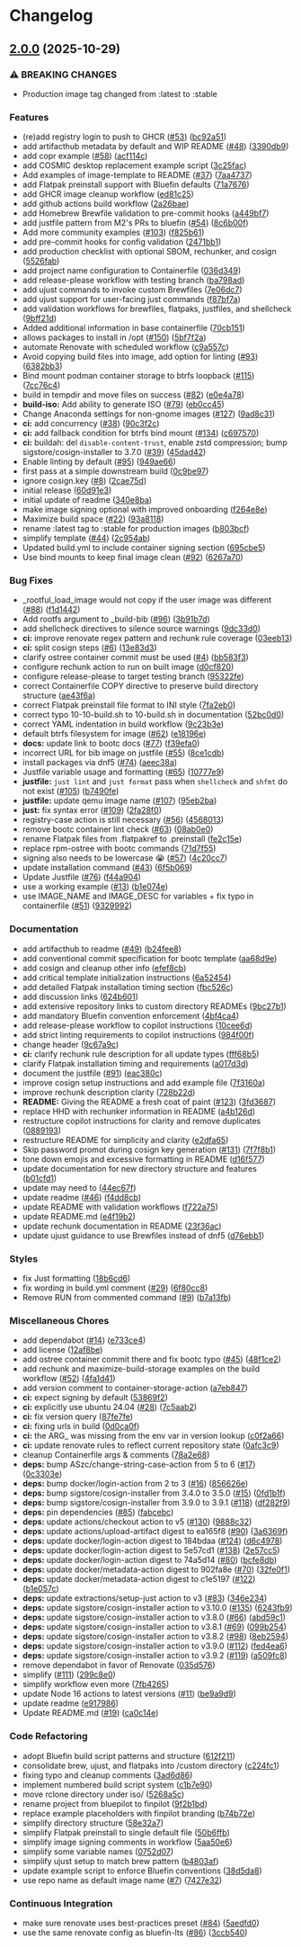 # Changelog

## [2.0.0](https://github.com/castrojo/finpilot/compare/v1.0.0...v2.0.0) (2025-10-29)


### ⚠ BREAKING CHANGES

* Production image tag changed from :latest to :stable

### Features

* (re)add registry login to push to GHCR ([#53](https://github.com/castrojo/finpilot/issues/53)) ([bc92a51](https://github.com/castrojo/finpilot/commit/bc92a516af548351c038f10a6a4574740badfcd4))
* add artifacthub metadata by default and WIP README ([#48](https://github.com/castrojo/finpilot/issues/48)) ([3390db9](https://github.com/castrojo/finpilot/commit/3390db95f4c8ac2e4a759a9940c0e372e9ba11d1))
* add copr example ([#58](https://github.com/castrojo/finpilot/issues/58)) ([acf114c](https://github.com/castrojo/finpilot/commit/acf114c41649ca45b17b84fe884747c63ba24979))
* add COSMIC desktop replacement example script ([3c25fac](https://github.com/castrojo/finpilot/commit/3c25facbda315fe9f72acc2091e27ab4136086a3))
* Add examples of image-template to README ([#37](https://github.com/castrojo/finpilot/issues/37)) ([7aa4737](https://github.com/castrojo/finpilot/commit/7aa4737dfa685bf300bc9da844929ed045620485))
* add Flatpak preinstall support with Bluefin defaults ([71a7676](https://github.com/castrojo/finpilot/commit/71a7676d728ee4be276ee553a3bab516cee1ac52))
* add GHCR image cleanup workflow ([ed81c25](https://github.com/castrojo/finpilot/commit/ed81c257021f6671bd5f56aee237ca12e8993b16))
* add github actions build workflow ([2a26bae](https://github.com/castrojo/finpilot/commit/2a26bae17c13890a2cf4417830abaa409f227379))
* add Homebrew Brewfile validation to pre-commit hooks ([a449bf7](https://github.com/castrojo/finpilot/commit/a449bf74ad2d16f7cbce033534f36521a6033b90))
* add justfile pattern from M2's PRs to bluefin ([#54](https://github.com/castrojo/finpilot/issues/54)) ([8c6b00f](https://github.com/castrojo/finpilot/commit/8c6b00ffd80bf4542464a2415cce902d685e0fb5))
* Add more community examples ([#103](https://github.com/castrojo/finpilot/issues/103)) ([f825b61](https://github.com/castrojo/finpilot/commit/f825b61c85447dcba26f01747f9323e754b03eef))
* add pre-commit hooks for config validation ([2471bb1](https://github.com/castrojo/finpilot/commit/2471bb1f9db0d2acd6fc70fee64646944241af3b))
* add production checklist with optional SBOM, rechunker, and cosign ([5526fab](https://github.com/castrojo/finpilot/commit/5526fabcac0f67c4bb4ae5f1e2755ef36f5806a9))
* add project name configuration to Containerfile ([036d349](https://github.com/castrojo/finpilot/commit/036d349751bd8e463cdd5996a8c8810dc29cb116))
* add release-please workflow with testing branch ([ba798ad](https://github.com/castrojo/finpilot/commit/ba798ad012241e78d2723fe5452c36da22302001))
* add ujust commands to invoke custom Brewfiles ([7e06dc7](https://github.com/castrojo/finpilot/commit/7e06dc7ccc1cc3d072125020e9c7ee0a2a182999))
* add ujust support for user-facing just commands ([f87bf7a](https://github.com/castrojo/finpilot/commit/f87bf7a67162a38d6d0cf584c3aa076fb55abc3f))
* add validation workflows for brewfiles, flatpaks, justfiles, and shellcheck ([9bff21d](https://github.com/castrojo/finpilot/commit/9bff21dc799d202e7715cb1e13fbf933ebc3fab5))
* Added additional information in base containerfile ([70cb151](https://github.com/castrojo/finpilot/commit/70cb151691908d500f70829389de78c0cacc6f80))
* allows packages to install in /opt ([#150](https://github.com/castrojo/finpilot/issues/150)) ([5bf7f2a](https://github.com/castrojo/finpilot/commit/5bf7f2ad5140958f00c785a558c2d3f4e9abb2b9))
* automate Renovate with scheduled workflow ([c9a557c](https://github.com/castrojo/finpilot/commit/c9a557c8357dfe936fd0830ebf84d687101cb99b))
* Avoid copying build files into image, add option for linting ([#93](https://github.com/castrojo/finpilot/issues/93)) ([6382bb3](https://github.com/castrojo/finpilot/commit/6382bb38313ca960f51ce6cf24eb5ac75a87d9d6))
* Bind mount podman container storage to btrfs loopback ([#115](https://github.com/castrojo/finpilot/issues/115)) ([7cc76c4](https://github.com/castrojo/finpilot/commit/7cc76c4fd067355c21267e33e9634d72aeb610b8))
* build in tempdir and move files on success ([#82](https://github.com/castrojo/finpilot/issues/82)) ([e0e4a78](https://github.com/castrojo/finpilot/commit/e0e4a78dfbe3a1a054a7e1342eac68430c529d96))
* **build-iso:** Add ability to generate ISO ([#79](https://github.com/castrojo/finpilot/issues/79)) ([eb0cc45](https://github.com/castrojo/finpilot/commit/eb0cc45977b7dc47656c117a9ed34cfd66857912))
* Change Anaconda settings for non-gnome images ([#127](https://github.com/castrojo/finpilot/issues/127)) ([9ad8c31](https://github.com/castrojo/finpilot/commit/9ad8c318a9f68d57cb25fd047ec617b381ec6624))
* **ci:** add concurrency ([#38](https://github.com/castrojo/finpilot/issues/38)) ([90c3f2c](https://github.com/castrojo/finpilot/commit/90c3f2c60a127e440e94d621e65fb8aee14dcc92))
* **ci:** add fallback condition for btrfs bind mount ([#134](https://github.com/castrojo/finpilot/issues/134)) ([c697570](https://github.com/castrojo/finpilot/commit/c697570bbfa4791e9716fba904984c41bfa06c88))
* **ci:** buildah: del `disable-content-trust`, enable zstd compression; bump sigstore/cosign-installer to 3.7.0 ([#39](https://github.com/castrojo/finpilot/issues/39)) ([45dad42](https://github.com/castrojo/finpilot/commit/45dad42de4c0fbcf3941bf455dc055427e976053))
* Enable linting by default ([#95](https://github.com/castrojo/finpilot/issues/95)) ([949ae66](https://github.com/castrojo/finpilot/commit/949ae66d2a55e708cc72f1b02efb36f243f0dc7e))
* first pass at a simple downstream build ([0c9be97](https://github.com/castrojo/finpilot/commit/0c9be97ab878b2ed98850b5ba44725c8e40cfb17))
* ignore cosign.key ([#8](https://github.com/castrojo/finpilot/issues/8)) ([2cae75d](https://github.com/castrojo/finpilot/commit/2cae75d77d678cd5a2c9300347143bcf9fedc1ba))
* initial release ([60d91e3](https://github.com/castrojo/finpilot/commit/60d91e3502245efcb2430b7861d65aff7499a813))
* initial update of readme ([340e8ba](https://github.com/castrojo/finpilot/commit/340e8ba38bb092d5f71255c1a343718eaa4e24ff))
* make image signing optional with improved onboarding ([f264e8e](https://github.com/castrojo/finpilot/commit/f264e8ebb997e160a0db05f88a46ef6ffb483d50))
* Maximize build space ([#22](https://github.com/castrojo/finpilot/issues/22)) ([93a8118](https://github.com/castrojo/finpilot/commit/93a8118920a0e7fb088e2fd07a9cdf370fa9a0e9))
* rename :latest tag to :stable for production images ([b803bcf](https://github.com/castrojo/finpilot/commit/b803bcf05236e05f2d86d512dd32549450c14d64))
* simplify template ([#44](https://github.com/castrojo/finpilot/issues/44)) ([2c954ab](https://github.com/castrojo/finpilot/commit/2c954ab4a89496bde0829000e2041dada4c131a5))
* Updated build.yml to include container signing section ([695cbe5](https://github.com/castrojo/finpilot/commit/695cbe518a3c44662f91ccda0892174f6a4a018a))
* Use bind mounts to keep final image clean ([#92](https://github.com/castrojo/finpilot/issues/92)) ([6267a70](https://github.com/castrojo/finpilot/commit/6267a70bca612e9a8f3f0c671d4b9b3880f0ee7c))


### Bug Fixes

* _rootful_load_image would not copy if the user image was different ([#88](https://github.com/castrojo/finpilot/issues/88)) ([f1d1442](https://github.com/castrojo/finpilot/commit/f1d14428d11a562a537942bc6e2fed8bcea60a70))
* Add rootfs argument to _build-bib ([#96](https://github.com/castrojo/finpilot/issues/96)) ([3b91b7d](https://github.com/castrojo/finpilot/commit/3b91b7d8d9649cc709eea6c1f77ce6d8bffe18aa))
* add shellcheck directives to silence source warnings ([9dc33d0](https://github.com/castrojo/finpilot/commit/9dc33d0e223c8f83b89e24d891483fe30155200f))
* **ci:** improve renovate regex pattern and rechunk rule coverage ([03eeb13](https://github.com/castrojo/finpilot/commit/03eeb134438ab1f3466bc896c5fd9740cfbc7cba))
* **ci:** split cosign steps ([#6](https://github.com/castrojo/finpilot/issues/6)) ([13e83d3](https://github.com/castrojo/finpilot/commit/13e83d301dacbab7d7fef73022b4c20caf7f6335))
* clarify ostree container commit must be used ([#4](https://github.com/castrojo/finpilot/issues/4)) ([bb583f3](https://github.com/castrojo/finpilot/commit/bb583f32d0a4de4b7fb8e4f5d0d5645eca4a6745))
* configure rechunk action to run on built image ([d0cf820](https://github.com/castrojo/finpilot/commit/d0cf8208c07bdd430fda1949cbc3b09a78c191be))
* configure release-please to target testing branch ([95322fe](https://github.com/castrojo/finpilot/commit/95322fe5a55cceb942b696162a39bf662e6db546))
* correct Containerfile COPY directive to preserve build directory structure ([ae43f6a](https://github.com/castrojo/finpilot/commit/ae43f6a0ee3393ef70f63bede0ac63b9ae003571))
* correct Flatpak preinstall file format to INI style ([7fa2eb0](https://github.com/castrojo/finpilot/commit/7fa2eb0c349f4a985052e8ca21f971544d045094))
* correct typo 10-10-build.sh to 10-build.sh in documentation ([52bc0d0](https://github.com/castrojo/finpilot/commit/52bc0d00580391684cb998c1f999d066ec290dc8))
* correct YAML indentation in build workflow ([9c23b3e](https://github.com/castrojo/finpilot/commit/9c23b3ecbd3ac41501860c74b71a1d429a8ad1bb))
* default btrfs filesystem for image ([#62](https://github.com/castrojo/finpilot/issues/62)) ([e18196e](https://github.com/castrojo/finpilot/commit/e18196e1c914d29615628474aa81fcd0e2625c3e))
* **docs:** update link to bootc docs ([#77](https://github.com/castrojo/finpilot/issues/77)) ([f39efa0](https://github.com/castrojo/finpilot/commit/f39efa0fddeb1849a1ae0fbb4f9b38a344521f15))
* incorrect URL for bib image on justfile ([#55](https://github.com/castrojo/finpilot/issues/55)) ([8ce1cdb](https://github.com/castrojo/finpilot/commit/8ce1cdb82a13e27e085e08b4c43af60af819b9ff))
* install packages via dnf5 ([#74](https://github.com/castrojo/finpilot/issues/74)) ([aeec38a](https://github.com/castrojo/finpilot/commit/aeec38abcfa8bdc44d812e7f0ec0cdab629007d5))
* Justfile variable usage and formatting ([#65](https://github.com/castrojo/finpilot/issues/65)) ([10777e9](https://github.com/castrojo/finpilot/commit/10777e9d49a26239a4f737cb4ccbd27276762ee4))
* **justfile:** `just lint` and `just format` pass when `shellcheck` and `shfmt` do not exist ([#105](https://github.com/castrojo/finpilot/issues/105)) ([b7490fe](https://github.com/castrojo/finpilot/commit/b7490fe2c9612f17fa8fc989b947707eee24ba38))
* **justfile:** update qemu image name ([#107](https://github.com/castrojo/finpilot/issues/107)) ([95eb2ba](https://github.com/castrojo/finpilot/commit/95eb2ba745e416e6db2556fb1de7f7fb1a6a6b9b))
* **just:** fix syntax error ([#109](https://github.com/castrojo/finpilot/issues/109)) ([2fa28f0](https://github.com/castrojo/finpilot/commit/2fa28f0598b94db3b842cc24df1e0d02e8ab43f6))
* registry-case action is still necessary ([#56](https://github.com/castrojo/finpilot/issues/56)) ([4568013](https://github.com/castrojo/finpilot/commit/45680135b80d1aaec012034a5f825407a05f26b9))
* remove bootc container lint check ([#63](https://github.com/castrojo/finpilot/issues/63)) ([08ab0e0](https://github.com/castrojo/finpilot/commit/08ab0e0cd352b89645abf9c3013452c4d7dd8b7c))
* rename Flatpak files from .flatpakref to .preinstall ([fe2c15e](https://github.com/castrojo/finpilot/commit/fe2c15e177acc6bb7161f7dc9691e79c49f9059c))
* replace rpm-ostree with bootc commands ([71d7f55](https://github.com/castrojo/finpilot/commit/71d7f55fe8952bc9ecb152eddcf1f543a9b20eff))
* signing also needs to be lowercase :sob: ([#57](https://github.com/castrojo/finpilot/issues/57)) ([4c20cc7](https://github.com/castrojo/finpilot/commit/4c20cc7a55e19707af7e9b598004d99f5b0580b7))
* update installation command ([#43](https://github.com/castrojo/finpilot/issues/43)) ([6f5b069](https://github.com/castrojo/finpilot/commit/6f5b0690232644b307538d94fea8fa36d98578f4))
* Update Justfile ([#76](https://github.com/castrojo/finpilot/issues/76)) ([f44a904](https://github.com/castrojo/finpilot/commit/f44a904f1d1f5d8a384b7acf0f4ce004e2d751cd))
* use a working example ([#13](https://github.com/castrojo/finpilot/issues/13)) ([b1e074e](https://github.com/castrojo/finpilot/commit/b1e074e9118e268e8c13b6c972159a0313d444d4))
* use IMAGE_NAME and IMAGE_DESC for variables + fix typo in containerfile ([#51](https://github.com/castrojo/finpilot/issues/51)) ([9329992](https://github.com/castrojo/finpilot/commit/93299922c7ff6ad495b9586e2d11499a1d122704))


### Documentation

* add artifacthub to readme ([#49](https://github.com/castrojo/finpilot/issues/49)) ([b24fee8](https://github.com/castrojo/finpilot/commit/b24fee8d379514aa1b78f711f6e538a5edb87966))
* add conventional commit specification for bootc template ([aa68d9e](https://github.com/castrojo/finpilot/commit/aa68d9e6458a0a568cf0271e8c907a3c4e3b6c52))
* add cosign and cleanup other info ([efef8cb](https://github.com/castrojo/finpilot/commit/efef8cbaa458c28725fdaf9acaf7dc05b0c7e459))
* add critical template initialization instructions ([6a52454](https://github.com/castrojo/finpilot/commit/6a5245454205890f6567f06ccdfe959a4b3fb4dd))
* add detailed Flatpak installation timing section ([fbc526c](https://github.com/castrojo/finpilot/commit/fbc526ce2e887dde35f155e769548846a1de5108))
* add discussion links ([624b601](https://github.com/castrojo/finpilot/commit/624b60125dff950e2cbbd96cc1cf17b3f4c93a25))
* add extensive repository links to custom directory READMEs ([9bc27b1](https://github.com/castrojo/finpilot/commit/9bc27b12c918e1229a4c8c88bbc27015cc4686b4))
* add mandatory Bluefin convention enforcement ([4bf4ca4](https://github.com/castrojo/finpilot/commit/4bf4ca4b0368ca9151eca10e8fa147d1b8df3478))
* add release-please workflow to copilot instructions ([10cee6d](https://github.com/castrojo/finpilot/commit/10cee6d78190c19dbb55e0b9cbedd8e44bada5cc))
* add strict linting requirements to copilot instructions ([984f00f](https://github.com/castrojo/finpilot/commit/984f00f821d4cd51dd32b513888c58cf6abc0953))
* change header ([9c67a9c](https://github.com/castrojo/finpilot/commit/9c67a9c024a2bf27e1e18fa24af92ef18b7860e9))
* **ci:** clarify rechunk rule description for all update types ([fff68b5](https://github.com/castrojo/finpilot/commit/fff68b5efc5d0b1fc31893799933f74015de2196))
* clarify Flatpak installation timing and requirements ([a017d3d](https://github.com/castrojo/finpilot/commit/a017d3d098e15f003df2dd151f5d724815c48553))
* document the justfile ([#91](https://github.com/castrojo/finpilot/issues/91)) ([eac380c](https://github.com/castrojo/finpilot/commit/eac380c0712f35a3b3237b16aad0caa3304af354))
* improve cosign setup instructions and add example file ([7f3160a](https://github.com/castrojo/finpilot/commit/7f3160a9cdf7a25b9d4a521f31a6f6a2804585b9))
* improve rechunk description clarity ([728b22d](https://github.com/castrojo/finpilot/commit/728b22dee876ca5e2032a162759e6e3ce4c84b31))
* **README:** Giving the README a fresh coat of paint ([#123](https://github.com/castrojo/finpilot/issues/123)) ([3fd3687](https://github.com/castrojo/finpilot/commit/3fd368770edd19fe3d6b3fe3a660f9c5f64cf7a3))
* replace HHD with rechunker information in README ([a4b126d](https://github.com/castrojo/finpilot/commit/a4b126da9e66b1418bbfa35768732912feec1465))
* restructure copilot instructions for clarity and remove duplicates ([0889193](https://github.com/castrojo/finpilot/commit/088919355bd7c4ddb660f8681b4547fb648e9c71))
* restructure README for simplicity and clarity ([e2dfa65](https://github.com/castrojo/finpilot/commit/e2dfa6522677eb502617dfb9c719dd1c800c5be7))
* Skip password promot during cosign key generation ([#131](https://github.com/castrojo/finpilot/issues/131)) ([7f7f8b1](https://github.com/castrojo/finpilot/commit/7f7f8b13d15283a995d1aa187c37116536b95a8a))
* tone down emojis and excessive formatting in README ([d16f577](https://github.com/castrojo/finpilot/commit/d16f5776a24e371449303ac816be28b165e950a7))
* update documentation for new directory structure and features ([b01cfd1](https://github.com/castrojo/finpilot/commit/b01cfd16bb53230333dea8562385ea28240e97c3))
* update may need to ([44ec67f](https://github.com/castrojo/finpilot/commit/44ec67ffc51ccc8d00dfecdcc27436973a149962))
* update readme ([#46](https://github.com/castrojo/finpilot/issues/46)) ([f4dd8cb](https://github.com/castrojo/finpilot/commit/f4dd8cb33d6a7876da2deb9d810ed5febcdb2edc))
* update README with validation workflows ([f722a75](https://github.com/castrojo/finpilot/commit/f722a75e8d7648184d37ff87bb1e01ab9499cb22))
* update README.md ([e4f19b2](https://github.com/castrojo/finpilot/commit/e4f19b28a89d11e1cc794b91455c8d21188e6146))
* update rechunk documentation in README ([23f36ac](https://github.com/castrojo/finpilot/commit/23f36ac3c4b84dfa1c4e061b203953a0d509b3b8))
* update ujust guidance to use Brewfiles instead of dnf5 ([d76ebb1](https://github.com/castrojo/finpilot/commit/d76ebb1e4ad1af5f115a8c98df1039b691fa3114))


### Styles

* fix Just formatting ([18b6cd6](https://github.com/castrojo/finpilot/commit/18b6cd6305943e997ff00241afe68a3b816cdcaf))
* fix wording in build.yml comment ([#29](https://github.com/castrojo/finpilot/issues/29)) ([6f80cc8](https://github.com/castrojo/finpilot/commit/6f80cc86137d78c9d231c67c64d856a40526a834))
* Remove RUN from commented command ([#9](https://github.com/castrojo/finpilot/issues/9)) ([b7a13fb](https://github.com/castrojo/finpilot/commit/b7a13fbbaaaea89248f2819255b9903faf8bd840))


### Miscellaneous Chores

* add dependabot ([#14](https://github.com/castrojo/finpilot/issues/14)) ([e733ce4](https://github.com/castrojo/finpilot/commit/e733ce4570a2c64b7b56851d07aec49881f02f14))
* add license ([12af8be](https://github.com/castrojo/finpilot/commit/12af8be21e6cf643ed746f0aafa0359a1288d3e9))
* add ostree container commit there and fix bootc typo ([#45](https://github.com/castrojo/finpilot/issues/45)) ([48f1ce2](https://github.com/castrojo/finpilot/commit/48f1ce23d72dc6d64664ec15d97d66ea6dd23a18))
* add rechunk and maximize-build-storage examples on the build workflow ([#52](https://github.com/castrojo/finpilot/issues/52)) ([4fa1d41](https://github.com/castrojo/finpilot/commit/4fa1d41a49b8eb9e3964a3fb8d17d24c3049312f))
* add version comment to container-storage-action ([a7eb847](https://github.com/castrojo/finpilot/commit/a7eb8472975f66d5d9c5b56fd589b2cc7a51fad1))
* **ci:** expect signing by default ([53869f2](https://github.com/castrojo/finpilot/commit/53869f2cbfca3551b93b271b67dffdff12697070))
* **ci:** explicitly use ubuntu 24.04 ([#28](https://github.com/castrojo/finpilot/issues/28)) ([7c5aab2](https://github.com/castrojo/finpilot/commit/7c5aab2454e3c4f5c24373e352de53f147ba945d))
* **ci:** fix version query ([87fe7fe](https://github.com/castrojo/finpilot/commit/87fe7febb68b1d5d3035e0f6d9db1435ca442599))
* **ci:** fixing urls in build ([0d0ca0f](https://github.com/castrojo/finpilot/commit/0d0ca0f7f525ee414fae25ac93c8becd2b8fd1ee))
* **ci:** the ARG_ was missing from the env var in version lookup ([c0f2a66](https://github.com/castrojo/finpilot/commit/c0f2a66ffcf5191e87167c8831d07629c5aa0b8f))
* **ci:** update renovate rules to reflect current repository state ([0afc3c9](https://github.com/castrojo/finpilot/commit/0afc3c9dd67d27a86f4445045478a4e7aefaaa02))
* cleanup Containerfile args & comments ([78a2e68](https://github.com/castrojo/finpilot/commit/78a2e68421cb6fc76fd1ceefc29709c821466132))
* **deps:** bump ASzc/change-string-case-action from 5 to 6 ([#17](https://github.com/castrojo/finpilot/issues/17)) ([0c3303e](https://github.com/castrojo/finpilot/commit/0c3303ed645339f615b07b48d5ed0cd33fd79543))
* **deps:** bump docker/login-action from 2 to 3 ([#16](https://github.com/castrojo/finpilot/issues/16)) ([856626e](https://github.com/castrojo/finpilot/commit/856626e92a3d8d5b3974ebcc10e2d44be625d1ae))
* **deps:** bump sigstore/cosign-installer from 3.4.0 to 3.5.0 ([#15](https://github.com/castrojo/finpilot/issues/15)) ([0fd1b1f](https://github.com/castrojo/finpilot/commit/0fd1b1f35d094a809fd4f73e6dde3cbb53839fcb))
* **deps:** bump sigstore/cosign-installer from 3.9.0 to 3.9.1 ([#118](https://github.com/castrojo/finpilot/issues/118)) ([df282f9](https://github.com/castrojo/finpilot/commit/df282f92f3537f64f8615f8288aa1b3892a17b8b))
* **deps:** pin dependencies ([#85](https://github.com/castrojo/finpilot/issues/85)) ([fabcebc](https://github.com/castrojo/finpilot/commit/fabcebc232679e28b4d8b3ca69c77730db8dd6f9))
* **deps:** update actions/checkout action to v5 ([#130](https://github.com/castrojo/finpilot/issues/130)) ([9888c32](https://github.com/castrojo/finpilot/commit/9888c321d730e745f36a572345c852d66e64e8d9))
* **deps:** update actions/upload-artifact digest to ea165f8 ([#90](https://github.com/castrojo/finpilot/issues/90)) ([3a6369f](https://github.com/castrojo/finpilot/commit/3a6369f36fdde9038d681d588109bebd7f09cfbb))
* **deps:** update docker/login-action digest to 184bdaa ([#124](https://github.com/castrojo/finpilot/issues/124)) ([d6c4978](https://github.com/castrojo/finpilot/commit/d6c49785ce8ed3569891bab079eba8e48d435421))
* **deps:** update docker/login-action digest to 5e57cd1 ([#138](https://github.com/castrojo/finpilot/issues/138)) ([2e57cc5](https://github.com/castrojo/finpilot/commit/2e57cc55652e4ebe2c6a134212f542c74d4ef6c6))
* **deps:** update docker/login-action digest to 74a5d14 ([#80](https://github.com/castrojo/finpilot/issues/80)) ([bcfe8db](https://github.com/castrojo/finpilot/commit/bcfe8db8efdd1ea43bfae63e849bc910d85031cc))
* **deps:** update docker/metadata-action digest to 902fa8e ([#70](https://github.com/castrojo/finpilot/issues/70)) ([32fe0f1](https://github.com/castrojo/finpilot/commit/32fe0f14d688e3adc26a13da75773dfd8ba90f8b))
* **deps:** update docker/metadata-action digest to c1e5197 ([#122](https://github.com/castrojo/finpilot/issues/122)) ([b1e057c](https://github.com/castrojo/finpilot/commit/b1e057c345c9a1c10535262f2de347bec99e9a50))
* **deps:** update extractions/setup-just action to v3 ([#83](https://github.com/castrojo/finpilot/issues/83)) ([346e234](https://github.com/castrojo/finpilot/commit/346e234f4522274438d9937ed7a98f45fd9f9316))
* **deps:** update sigstore/cosign-installer action to v3.10.0 ([#135](https://github.com/castrojo/finpilot/issues/135)) ([6243fb9](https://github.com/castrojo/finpilot/commit/6243fb9fcabeeb68229126549c7cf23486eede78))
* **deps:** update sigstore/cosign-installer action to v3.8.0 ([#66](https://github.com/castrojo/finpilot/issues/66)) ([abd59c1](https://github.com/castrojo/finpilot/commit/abd59c19e1fddbf69c8f6cccabc989e96cbe5ba5))
* **deps:** update sigstore/cosign-installer action to v3.8.1 ([#69](https://github.com/castrojo/finpilot/issues/69)) ([099b254](https://github.com/castrojo/finpilot/commit/099b25406e386cc2c59833fed611be31238e9afd))
* **deps:** update sigstore/cosign-installer action to v3.8.2 ([#98](https://github.com/castrojo/finpilot/issues/98)) ([8eb2594](https://github.com/castrojo/finpilot/commit/8eb2594b6da704fee53f8fbb40d30454824c426e))
* **deps:** update sigstore/cosign-installer action to v3.9.0 ([#112](https://github.com/castrojo/finpilot/issues/112)) ([fed4ea6](https://github.com/castrojo/finpilot/commit/fed4ea695d6fb38fd1d8c4306768faa51be99e0a))
* **deps:** update sigstore/cosign-installer action to v3.9.2 ([#119](https://github.com/castrojo/finpilot/issues/119)) ([a509fc8](https://github.com/castrojo/finpilot/commit/a509fc8872e395bc9c62e40f2be9ea742bfccec4))
* remove dependabot in favor of Renovate ([035d576](https://github.com/castrojo/finpilot/commit/035d576e3b2c8ed6fe7ffec25b3ccc4347d77d82))
* simplify ([#111](https://github.com/castrojo/finpilot/issues/111)) ([299c8e0](https://github.com/castrojo/finpilot/commit/299c8e0e2f9054c07dfc2d26cadcc3164f7510cb))
* simplify workflow even more ([7fb4265](https://github.com/castrojo/finpilot/commit/7fb4265c3ba9d5ff464de1dc070843cdeaf0fd80))
* update Node 16 actions to latest versions ([#11](https://github.com/castrojo/finpilot/issues/11)) ([be9a9d9](https://github.com/castrojo/finpilot/commit/be9a9d9fd02278726cd43d9ac118ef874df307e9))
* update readme ([e917986](https://github.com/castrojo/finpilot/commit/e91798658878a8ea7a10b01c4c4add12246e1df6))
* Update README.md ([#19](https://github.com/castrojo/finpilot/issues/19)) ([ca0c14e](https://github.com/castrojo/finpilot/commit/ca0c14e5f2808f5ca93a01c0b62b36b2af4e3a8a))


### Code Refactoring

* adopt Bluefin build script patterns and structure ([612f211](https://github.com/castrojo/finpilot/commit/612f211b256b82fb3e196929e17bf823e465b257))
* consolidate brew, ujust, and flatpaks into /custom directory ([c224fc1](https://github.com/castrojo/finpilot/commit/c224fc1b0480ac6bce309a2b1687a7c5c0edcdde))
* fixing typo and cleanup comments ([3ad6d86](https://github.com/castrojo/finpilot/commit/3ad6d864605c9e56bd2809efd6bd3f5b0997d5c8))
* implement numbered build script system ([c1b7e90](https://github.com/castrojo/finpilot/commit/c1b7e9088309b4d8ea03a92ff0fd3fc586acf0c3))
* move rclone directory under iso/ ([5268a5c](https://github.com/castrojo/finpilot/commit/5268a5c39617b152f38b5fd38da28c4487d7f39c))
* rename project from bluepilot to finpilot ([9f2b1bd](https://github.com/castrojo/finpilot/commit/9f2b1bdcb5692ebe64d416621b844f2c3d1912b6))
* replace example placeholders with finpilot branding ([b74b72e](https://github.com/castrojo/finpilot/commit/b74b72e14c6fa39af7b1c791ca5a83d37a4fcea3))
* simplify directory structure ([58e32a7](https://github.com/castrojo/finpilot/commit/58e32a741e08d1f2043d38004e0e2e8b8fd51955))
* simplify Flatpak preinstall to single default file ([50b6ffb](https://github.com/castrojo/finpilot/commit/50b6ffbc3d7cd966b6d0b4b3482ed7234a74fa48))
* simplify image signing comments in workflow ([5aa50e6](https://github.com/castrojo/finpilot/commit/5aa50e61284ce568a272c3301bc044fe9ac81122))
* simplify some variable names ([0752d07](https://github.com/castrojo/finpilot/commit/0752d0772f610d771cb464fa6fa55ce4f4260cad))
* simplify ujust setup to match brew pattern ([b4803af](https://github.com/castrojo/finpilot/commit/b4803afb9ea81be6a00184f61e9255e0ec731fcc))
* update example script to enforce Bluefin conventions ([38d5da8](https://github.com/castrojo/finpilot/commit/38d5da860dd2dfe475f5aea872c93b6af2bb24c3))
* use repo name as default image name ([#7](https://github.com/castrojo/finpilot/issues/7)) ([7427e32](https://github.com/castrojo/finpilot/commit/7427e32030ddd8edbc336c4b8f251a0de17f3e22))


### Continuous Integration

* make sure renovate uses best-practices preset ([#84](https://github.com/castrojo/finpilot/issues/84)) ([5aedfd0](https://github.com/castrojo/finpilot/commit/5aedfd0d83950551d01b09b94adf0b878e1ccfd5))
* use the same renovate config as bluefin-lts ([#86](https://github.com/castrojo/finpilot/issues/86)) ([3ccb540](https://github.com/castrojo/finpilot/commit/3ccb54056d2131631e9e6710bf7334057096f1f3))
